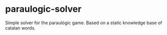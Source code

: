 # paraulogic-solver

Simple solver for the paraulógic game. Based on a static knowledge base of catalan words.
